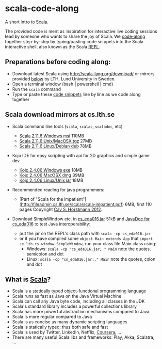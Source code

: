 # scala-code-along

A short intro to [Scala](https://github.com/bjornregnell/scala-code-along#what-is-scala). 

The provided code is ment as inspiration for interactive live coding sessions lead by someone who wants to share the joy of Scala. We [code-along](https://github.com/bjornregnell/scala-code-along/blob/master/scala-code-along-intro.scala) together step-by-step
by typing/pasting code snippets into the Scala interactive shell, also known as the Scala [REPL](http://en.wikipedia.org/wiki/Read%E2%80%93eval%E2%80%93print_loop).

## Preparations before coding along:

  * Download latest Scala using http://scala-lang.org/download/ or mirrors provided [below](https://github.com/bjornregnell/scala-code-along#scala-download-mirrors-at-cslthse) by LTH, Lund University in Sweden.
  * Open a terminal window (bash | powershell | cmd)
  * Run the `scala` command
  * Type or paste these [code snippets](https://github.com/bjornregnell/scala-code-along/blob/master/scala-code-along-intro.scala) line by line as we code along together 

## Scala download mirrors at cs.lth.se

  * Scala command line tools (`scala`, `scalac`, `scaladoc`, etc) 
    * [Scala 2.11.6 Windows msi](http://fileadmin.cs.lth.se/scala/scala-2.11.6.msi) 110MB
    * [Scala 2.11.6 Unix/MacOSX tgz](http://fileadmin.cs.lth.se/scala/scala-2.11.6.tgz) 27MB
    * [Scala 2.11.6 Linux/Debian deb](http://fileadmin.cs.lth.se/scala/scala-2.11.6.deb) 78MB

  * Kojo IDE for easy scripting with api for 2D graphics and simple game dev     
    * [Kojo 2.4.06 Windows exe](http://fileadmin.cs.lth.se/kojo/KojoInstall-2.4.06.exe)  18MB
    * [Kojo 2.4.06 MacOSX dmg](http://fileadmin.cs.lth.se/kojo/Kojo-2.4.06.app.dmg) 39MB
    * [Kojo 2.4.06 Linux/Unix jar](http://fileadmin.cs.lth.se/kojo/kojoInstall-2.4.06.jar) 18MB
    
  * Recommended reading for java programmers:
    * [Part of "Scala for the impatient"] (http://fileadmin.cs.lth.se/scala/scala-impatient.pdf) 6MB, first 110 pages Copyright [Cay S. Horstmann 2012](http://www.horstmann.com/scala/index.html).  
  
  * Download SimpleWindow etc. in [cs_eda016.jar](http://fileadmin.cs.lth.se/scala/cs_eda016.jar) 51kB and [JavaDoc for cs_eda016](http://fileadmin.cs.lth.se/cs//Education/EDA016/javadoc/cs_eda016_doc/) to test Java interoperability:
    * put the jar on the REPL's class path with `scala -cp cs_eda016.jar` 
    * or if you have compiled some `object Main extends App` that `import se.lth.cs.window.SimpleWindow`, run your class file Main.class using:
      * Windows: `scala -cp "cs_eda016.jar;." Main` note the quotes, semicolon and dot
      * Linux: `scala -cp "cs_eda016.jar:." Main` note the quotes, colon and dot
  
## What is [Scala](http://scala-lang.org/)?

  * Scala is a statically typed object-functional programming language 
  * Scala runs as fast as Java on the Java Virtual Machine 
  * Scala can call any Java byte code, including all classes in the JDK
  * Scala's standard library includes a powerful collections library
  * Scala has more powerful abstraction mechanisms compared to Java
  * Scala is more regular compared to Java
  * Scala is as concise as many dynamic scripting languages
  * Scala is statically typed; thus both safe and fast
  * Scala is used by Twitter, LinkedIn, Netflix, [Coursera]( https://tech.coursera.org/blog/2014/02/18/why-we-love-scala-at-coursera/), ... 
  * There are many useful Scala libs and frameworks: Play, Akka, Scalatra, ...

